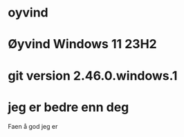 # oyvind
# Øyvind Windows 11 23H2
# git version 2.46.0.windows.1
# jeg er bedre enn deg
Faen å god jeg er 